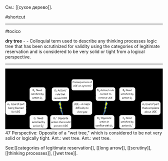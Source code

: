 См.: [[сухое дерево]].

#shortcut




<hr/>

#tocico

<b>dry tree</b> - - Colloquial term used to describe any thinking processes logic tree that has been scrutinized for validity  using  the  categories  of legitimate  reservation and is  considered to  be  very  solid  or tight  from  a logical perspective. 
<hr/>
<img src="./tocico_dictionary_2nd_editio-47_1.png"/>
47 
Perspective: Opposite of a "wet tree," which is considered to be not very solid or logically tight. Ant.: wet tree.  Ant.: wet tree.  



See:[[categories of legitimate reservation]], [[long arrow]], [[scrutiny]], [[thinking processes]], [[wet tree]].
